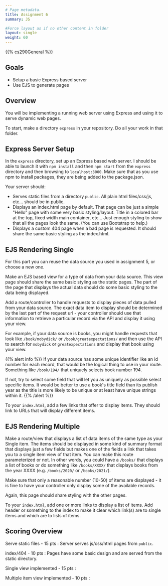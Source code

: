 ```yaml
---
# Page metadata.
title: Assignment 6
summary: JS

#Force layout as if no other content in folder
layout: single
weight: 60
---
```


{{% cs290General %}}

## Goals

* Setup a basic Express based server
* Use EJS to generate pages

## Overview

You will be implementing a running web server using Express and using it to serve
dynamic web pages.

To start, make a directory `express` in your repository. Do all your work in that folder.

## Express Server Setup

In the `express` directory, set up an Express based web server. I should be able to launch
it with `npm install` and then `npm start` from the `express` directory and
then browsing to `localhost:3000`. Make sure that as you use npm to install packages, they
are being added to the package.json.

Your server should:

* Serves static files from a directory `public`. All plain html files/css/js, etc... should be
in public.
* Displays an index.html page by default. That page can be just a simple "Hello" page
with some very basic styling/layout. Title in a colored bar at the top, fixed width main container,
etc... Just enough styling to show that all the pages look the same. (You can use Bootstrap to help.)
* Displays a custom 404 page when a bad page is requested. It should share the same basic styling
as the index.html.

## EJS Rendering Single

For this part you can reuse the data source you used in assignment 5, or choose a new one.

Make an EJS based view for a type of data from your data source. This view page should share the same
basic styling as the static pages. The part of the page that displays the actual data should do
some basic styling to the data being displayed.

Add a route/controller to handle requests to display pieces of data pulled from your data source.
The exact data item to display should be determined by the last part of the request url - your controller
should use that information to retrieve a particular record via the API and display it using your view.

For example, if your data source is books, you might handle requests that look like `/book/mobydick/`
or `/book/greatexpectations/` and then use the API to search for `mobydick` or `greatexpectations`
and display that book using your view.

{{% alert info %}}
If your data source has some unique identifier like an id number for each record, that would be the
logical thing to use in your route. Something like `/book/194/` that uniquely selects book number 194.

If not, try to select some field that will let you as uniquely as possible select specific items. It
would be better to use a book's title field than its publish year as the title is more likely to be
unique or at least have unique strings within it.
{{% /alert %}}

To your `index.html`, add a few links that offer to display items. They should link to URLs that will
display different items.

## EJS Rendering Multiple

Make a route/view that displays a list of data items of the same type as your Single item.
The items should be displayed in some kind of summary format that displays just a few fields
but makes one of the fields a link that takes you to a single item view of that item. You can
make this route parameterized or not. In other words, you could have a `/books/` that displays
a list of books or do something like `/books/XXXX/` that displays books from the year XXXX
(e.g. `/books/2020/` or `/books/2021/`).

Make sure that only a reasonable number (10-50) of items are displayed - it is fine to
have your controller only display some of the available records.

Again, this page should share styling with the other pages.

To your `index.html`, add one or more links to display a list of items. Add header or something
to the index to make it clear which link(s) are to single items and which are to lists of items.

## Scoring Overview

Serve static files - 15 pts
:  Server serves js/css/html pages from `public`.

index/404 - 10 pts
:  Pages have some basic design and are served from the static directory.

Single view implemented - 15 pts
:  

Multiple item view implemented - 10 pts
:  
